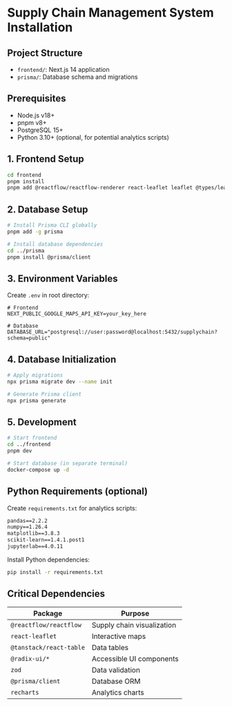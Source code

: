 # Supply Chain Management System Installation

## Project Structure

- `frontend/`: Next.js 14 application
- `prisma/`: Database schema and migrations

## Prerequisites

- Node.js v18+
- pnpm v8+
- PostgreSQL 15+
- Python 3.10+ (optional, for potential analytics scripts)

## 1. Frontend Setup

```bash
cd frontend
pnpm install
pnpm add @reactflow/reactflow-renderer react-leaflet leaflet @types/leaflet @radix-ui/react-dropdown-menu @radix-ui/react-tabs lucide-react recharts @tanstack/react-table framer-motion react-hook-form zod
```

## 2. Database Setup

```bash
# Install Prisma CLI globally
pnpm add -g prisma

# Install database dependencies
cd ../prisma
pnpm install @prisma/client
```

## 3. Environment Variables

Create `.env` in root directory:

```env
# Frontend
NEXT_PUBLIC_GOOGLE_MAPS_API_KEY=your_key_here

# Database
DATABASE_URL="postgresql://user:password@localhost:5432/supplychain?schema=public"
```

## 4. Database Initialization

```bash
# Apply migrations
npx prisma migrate dev --name init

# Generate Prisma client
npx prisma generate
```

## 5. Development

```bash
# Start frontend
cd ../frontend
pnpm dev

# Start database (in separate terminal)
docker-compose up -d
```

## Python Requirements (optional)

Create `requirements.txt` for analytics scripts:

```txt
pandas==2.2.2
numpy==1.26.4
matplotlib==3.8.3
scikit-learn==1.4.1.post1
jupyterlab==4.0.11
```

Install Python dependencies:

```bash
pip install -r requirements.txt
```

## Critical Dependencies

| Package                 | Purpose                    |
| ----------------------- | -------------------------- |
| `@reactflow/reactflow`  | Supply chain visualization |
| `react-leaflet`         | Interactive maps           |
| `@tanstack/react-table` | Data tables                |
| `@radix-ui/*`           | Accessible UI components   |
| `zod`                   | Data validation            |
| `@prisma/client`        | Database ORM               |
| `recharts`              | Analytics charts           |
